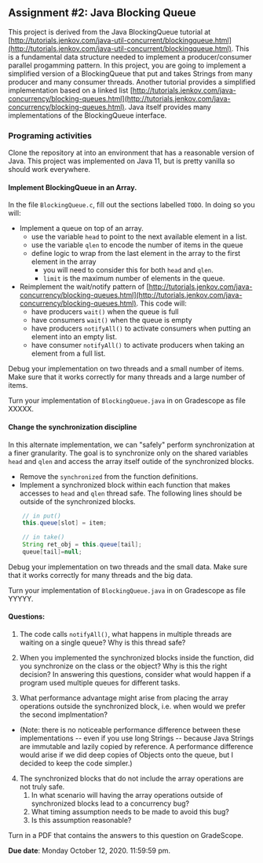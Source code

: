 ## Assignment #2: Java Blocking Queue

This project is derived from the Java BlockingQueue tutorial at [http://tutorials.jenkov.com/java-util-concurrent/blockingqueue.html](http://tutorials.jenkov.com/java-util-concurrent/blockingqueue.html). This is a fundamental data structure needed to implement a producer/consumer parallel progamming pattern. In this project, you are going to implement a simplified version of a BlockingQueue that put and takes Strings from many producer and many consumer threads.  Another tutorial provides a simplified implementation based on a linked list [http://tutorials.jenkov.com/java-concurrency/blocking-queues.html](http://tutorials.jenkov.com/java-concurrency/blocking-queues.html). Java itself provides many implementations of the BlockingQueue interface.

### Programing activities

Clone the repository at []() into an environment that has a reasonable version of Java.  This project was implemented on Java 11, but is pretty vanilla so should work everywhere.

#### Implement BlockingQueue in an Array.

In the file `BlockingQueue.c`, fill out the sections labelled ``TODO``. In doing so you will:

- Implement a queue on top of an array.
    - use the variable `head` to point to the next available element in a list.
    - use the variable `qlen` to encode the number of items in the queue
    - define logic to wrap from the last element in the array to the first element in the array
        - you will need to consider this for both `head`  and `qlen`.
        - `limit` is the maximum number of elements in the queue.
- Reimplement the wait/notify pattern of [http://tutorials.jenkov.com/java-concurrency/blocking-queues.html](http://tutorials.jenkov.com/java-concurrency/blocking-queues.html).  This code will:
   - have producers `wait()` when the queue is full
   - have consumers `wait()` when the queue is empty
   - have producers `notifyAll()` to activate consumers when putting an element into an empty list.
   - have consumer `notifyAll()` to activate producers when taking an element from a full list.

Debug your implementation on two threads and a small number of items.  Make sure that it works correctly for many threads and a large number of items.

Turn your implementation of `BlockingQueue.java` in on Gradescope as file XXXXX.

#### Change the synchronization discipline

In this alternate implementation, we can "safely" perform synchronization at a finer granularity. The goal is to synchronize only on the shared variables `head` and `qlen` and access the array itself outide of the synchronized blocks.

- Remove the `synchronized` from the function definitions.
- Implement a synchronized block within each function that makes accesses to `head` and `qlen` thread safe. The following lines should be outside of the synchronized blocks.
```java
    // in put()
    this.queue[slot] = item;

    // in take()
    String ret_obj = this.queue[tail];
    queue[tail]=null;
```

 Debug your implementation on two threads and the small data.  Make sure that it works correctly for many threads and the big data.

Turn your implementation of `BlockingQueue.java` in on Gradescope as file YYYYY.

#### Questions:

1. The code calls `notifyAll()`, what happens in multiple threads are waiting on a single queue?  Why is this thread safe?

2. When you implemented the synchronized blocks inside the function, did you synchronize on the class or the object?  Why is this the right decision?  In answering this questions, consider what would happen if a program used multiple queues for different tasks.

3. What performance advantage might arise from placing the array operations outside the synchronized block, i.e. when would we prefer the second implmentation?
 -  (Note: there is no noticeable performance difference between these implementations -- even if you use long Strings -- because Java Strings are immutable and lazily copied by reference. A performance difference would arise if we did deep copies of Objects onto the queue, but I decided to keep the code simpler.)

4. The synchronized blocks that do not include the array operations are not truly safe.
    1. In what scenario will having the array operations outside of synchronized blocks lead to a concurrency bug?
    2. What timing assumption needs to be made to avoid this bug?
    3. Is this assumption reasonable?

Turn in a PDF that contains the answers to this question on GradeScope.

**Due date**: Monday October 12, 2020. 11:59:59 pm.
